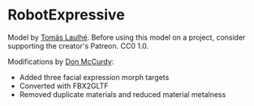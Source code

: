 # RobotExpressive

Model by [Tomás Laulhé](https://www.patreon.com/quaternius). Before using this
model on a project, consider supporting the creator's Patreon. CC0 1.0.

Modifications by [Don McCurdy](https://donmccurdy.com/):

- Added three facial expression morph targets
- Converted with FBX2GLTF
- Removed duplicate materials and reduced material metalness
